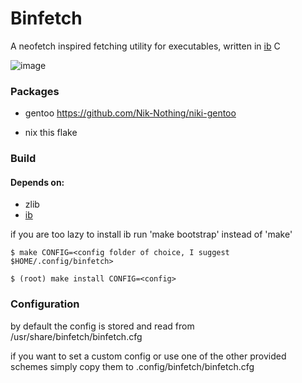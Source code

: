 # Binfetch

A neofetch inspired fetching utility for executables, written in [ib](https://github.com/Nik-Nothing/ibranching) C

![image](https://socki.moe/binfetch.png "img")

### Packages

- gentoo https://github.com/Nik-Nothing/niki-gentoo

- nix this flake

### Build

#### Depends on:

- zlib
- [ib](https://github.com/Nik-Nothing/ibranching)

if you are too lazy to install ib run 'make bootstrap' instead of 'make'

~~~
$ make CONFIG=<config folder of choice, I suggest $HOME/.config/binfetch> 
~~~
~~~
$ (root) make install CONFIG=<config>
~~~

### Configuration

by default the config is stored and read from /usr/share/binfetch/binfetch.cfg

if you want to set a custom config or use one of the other provided schemes simply copy them to .config/binfetch/binfetch.cfg
